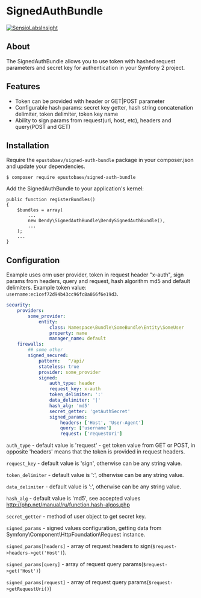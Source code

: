 # SignedAuthBundle

[![SensioLabsInsight](https://insight.sensiolabs.com/projects/bc1d329f-4dcf-436b-8c95-994768df6b7b/big.png)](https://insight.sensiolabs.com/projects/bc1d329f-4dcf-436b-8c95-994768df6b7b)

## About

The SignedAuthBundle allows you to use token with hashed request parameters and secret key for authentication in your Symfony 2 project.

## Features

* Token can be provided with header or GET|POST parameter
* Configurable hash params: secret key getter, hash string concatenation delimiter, token delimiter, token key name
* Ability to sign params from request(uri, host, etc), headers and query(POST and GET)

## Installation

Require the `epustobaev/signed-auth-bundle` package in your composer.json and update your dependencies.

    $ composer require epustobaev/signed-auth-bundle

Add the SignedAuthBundle to your application's kernel:

    public function registerBundles()
    {
        $bundles = array(
            ...
            new Dendy\SignedAuthBundle\DendySignedAuthBundle(),
            ...
        );
        ...
    }


## Configuration

Example uses orm user provider, token in request header "x-auth", sign params from headers, query and request, 
hash algorithm md5 and default delimiters.
Example token value: `username:ec1cef72d94b43cc96fc8a866f6e19d3`.

 
```yaml
security:
    providers:
        some_provider:
            entity:
                class: Namespace\Bundle\SomeBundle\Entity\SomeUser
                property: name
                manager_name: default
    firewalls:
        ## some other
        signed_secured:
            pattern:   ^/api/
            stateless: true
            provider: some_provider
            signed:
                auth_type: header
                request_key: x-auth
                token_delimiter: ':'
                data_delimiter: '|'
                hash_alg: 'md5'
                secret_getter: 'getAuthSecret'
                signed_params:
                    headers: ['Host', 'User-Agent']
                    query: ['username']
                    request: ['requestUri']
```

`auth_type` - default value is 'request' - get token value from GET or POST, in opposite 'headers' means that the token is provided in request headers.

`request_key` - default value is 'sign', otherwise can be any string value.

`token_delimiter` - default value is ':', otherwise can be any string value.

`data_delimiter` - default value is ':', otherwise can be any string value.

`hash_alg` - default value is 'md5', see accepted values http://php.net/manual/ru/function.hash-algos.php

`secret_getter` - method of user object to get secret key.

`signed_params` - signed values configuration, getting data from Symfony\Component\HttpFoundation\Request instance.

`signed_params[headers]` - array of request headers to sign(`$request->headers->get('Host')`). 

`signed_params[query]` - array of request query params(`$request->get('Host')`)

`signed_params[request]` - array of request query params(`$request->getRequestUri()`)
